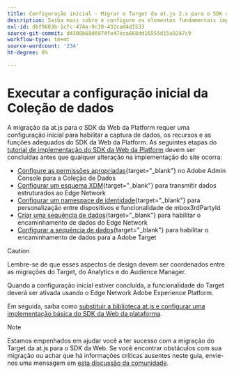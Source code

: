 ```yaml
---
title: Configuração inicial - Migrar o Target da at.js 2.x para o SDK da Web
description: Saiba mais sobre e configure os elementos fundamentais importantes necessários para a implementação do SDK da Web da sua plataforma
exl-id: dbf9683b-1cfc-474a-9c38-432cad4d1533
source-git-commit: d4308b68d6974fe47eca668dd16555d15a8247c9
workflow-type: tm+mt
source-wordcount: '234'
ht-degree: 0%

---
```


# Executar a configuração inicial da Coleção de dados

A migração da at.js para o SDK da Web da Platform requer uma configuração inicial para habilitar a captura de dados, os recursos e as funções adequados do SDK da Web da Platform. As seguintes etapas do [tutorial de implementação do SDK da Web da Platform](https://experienceleague.adobe.com/docs/platform-learn/implement-web-sdk/overview.html?lang=pt-BR) devem ser concluídas antes que qualquer alteração na implementação do site ocorra:

- [Configure as permissões apropriadas](https://experienceleague.adobe.com/en/docs/platform-learn/implement-web-sdk/overview#prerequisites){target="_blank"} no Adobe Admin Console para a Coleção de Dados
- [Configurar um esquema XDM](https://experienceleague.adobe.com/docs/platform-learn/implement-web-sdk/initial-configuration/configure-schemas.html){target="_blank"} para transmitir dados estruturados ao Edge Network
- [Configurar um namespace de identidade](https://experienceleague.adobe.com/docs/platform-learn/implement-web-sdk/initial-configuration/configure-identities.html){target="_blank"} para personalização entre dispositivos e funcionalidade de mbox3rdPartyId
- [Criar uma sequência de dados](https://experienceleague.adobe.com/docs/platform-learn/implement-web-sdk/initial-configuration/configure-datastream.html){target="_blank"} para habilitar o encaminhamento de dados do Edge Network
- [Configurar a sequência de dados](https://experienceleague.adobe.com/docs/platform-learn/implement-web-sdk/applications-setup/setup-target.html#configure-the-datastream){target="_blank"} para habilitar o encaminhamento de dados para a Adobe Target

>[!CAUTION]
>
>Lembre-se de que esses aspectos de design devem ser coordenados entre as migrações do Target, do Analytics e do Audience Manager.

Quando a configuração inicial estiver concluída, a funcionalidade do Target deverá ser ativada usando o Edge Network Adobe Experience Platform.

Em seguida, saiba como [substituir a biblioteca at.js e configurar uma implementação básica do SDK da Web da plataforma](replace-library.md).

>[!NOTE]
>
>Estamos empenhados em ajudar você a ter sucesso com a migração do Target da at.js para o SDK da Web. Se você encontrar obstáculos com sua migração ou achar que há informações críticas ausentes neste guia, envie-nos uma mensagem em [esta discussão da comunidade](https://experienceleaguecommunities.adobe.com/t5/adobe-experience-platform-data/tutorial-discussion-migrate-target-from-at-js-to-web-sdk/m-p/575587#M463).

